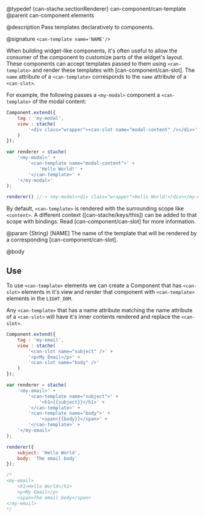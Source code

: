 @typedef {can-stache.sectionRenderer} can-component/can-template <can-template>
@parent can-component.elements

@description Pass templates declaratively to components.

@signature `<can-template name='NAME'/>`

When building widget-like components, it's often useful to allow the consumer of the
component to customize parts of the widget's layout.  These components can accept
templates passed to them using `<can-template>` and render these templates with
[can-component/can-slot].  The `name` attribute of a `<can-template>`
corresponds to the `name` attribute of a `<can-slot>`.

For example, the following passes a `<my-modal>` component a `<can-template>`
of the modal content:

```js
Component.extend({
	tag : 'my-modal',
	view : stache(
		'<div class="wrapper"><can-slot name="modal-content" /></div>'
	)
});

var renderer = stache(
	'<my-modal>' +
		'<can-template name="modal-content">' +
			'Hello World!' +
		'</can-template>' +
	'</my-modal>'
);

renderer() //-> <my-modal><div class="wrapper">Hello World!</div></my-modal>
```

By default, `<can-template>` is rendered with the surrounding scope
like `<content>`. A different context ([can-stache/keys/this]) can be added
to that scope with bindings.  Read [can-component/can-slot] for more information.

@param {String} [NAME] The name of the template that will be rendered by a corresponding
[can-component/can-slot].

@body

## Use

To use `<can-template>` elements we can create a Component that has `<can-slot>` elements in it's view
and render that component with `<can-template>` elements in the `LIGHT_DOM`.

Any `<can-template>` that has a name attribute matching the name attribute of a `<can-slot>` will
have it's inner contents rendered and replace the `<can-slot>`.

```js
Component.extend({
	tag : 'my-email',
	view : stache(
		'<can-slot name="subject" />' +
		'<p>My Email</p>' +
		'<can-slot name="body" />'
	)
});

var renderer = stache(
	'<my-email>' +
		'<can-template name="subject">' +
			'<h1>{{subject}}</h1>' +
		'</can-template>' +
		'<can-template name="body">' +
			'<span>{{body}}</span>' +
		'</can-template>' +
	'</my-email>'
);

renderer({
	subject: 'Hello World',
	body: 'The email body'
});

/*
<my-email>
	<h1>Hello World</h1>
	<p>My Email</p>
	<span>The email body</span>
</my-email>
*/
```
